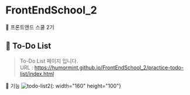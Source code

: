 # FrontEndSchool_2
🦁 프론트엔드 스쿨 2기
<br>

## 📌 To-Do List
> To-Do List 페이지 입니다. <br>
> URL : https://humormint.github.io/FrontEndSchool_2/practice-todo-list/index.html <br>

🧷 기능 
![todo-list2](https://user-images.githubusercontent.com/93469760/161381413-9194315f-cd56-4725-8618-3b78a7eff4ab.gif){: width="160" height="100"}
